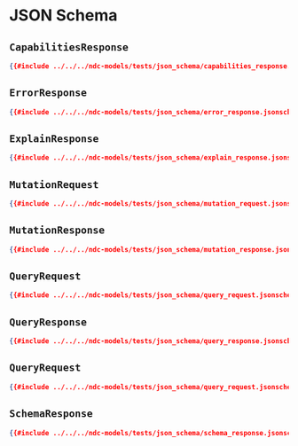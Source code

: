 # JSON Schema

## `CapabilitiesResponse`

```json
{{#include ../../../ndc-models/tests/json_schema/capabilities_response.jsonschema}}
```

## `ErrorResponse`

```json
{{#include ../../../ndc-models/tests/json_schema/error_response.jsonschema}}
```

## `ExplainResponse`

```json
{{#include ../../../ndc-models/tests/json_schema/explain_response.jsonschema}}
```

## `MutationRequest`

```json
{{#include ../../../ndc-models/tests/json_schema/mutation_request.jsonschema}}
```

## `MutationResponse`

```json
{{#include ../../../ndc-models/tests/json_schema/mutation_response.jsonschema}}
```

## `QueryRequest`

```json
{{#include ../../../ndc-models/tests/json_schema/query_request.jsonschema}}
```

## `QueryResponse`

```json
{{#include ../../../ndc-models/tests/json_schema/query_response.jsonschema}}
```


## `QueryRequest`

```json
{{#include ../../../ndc-models/tests/json_schema/query_request.jsonschema}}
```

## `SchemaResponse`

```json
{{#include ../../../ndc-models/tests/json_schema/schema_response.jsonschema}}
```

